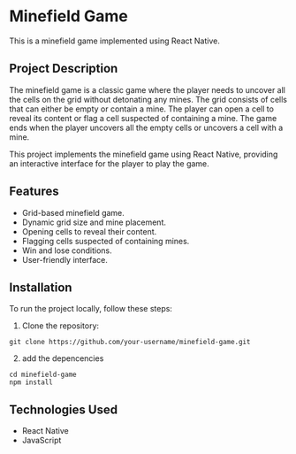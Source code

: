 # Minefield Game

This is a minefield game implemented using React Native.

## Project Description

The minefield game is a classic game where the player needs to uncover all the cells on the grid without detonating any mines. The grid consists of cells that can either be empty or contain a mine. The player can open a cell to reveal its content or flag a cell suspected of containing a mine. The game ends when the player uncovers all the empty cells or uncovers a cell with a mine.

This project implements the minefield game using React Native, providing an interactive interface for the player to play the game.

## Features

- Grid-based minefield game.
- Dynamic grid size and mine placement.
- Opening cells to reveal their content.
- Flagging cells suspected of containing mines.
- Win and lose conditions.
- User-friendly interface.


## Installation

To run the project locally, follow these steps:

1. Clone the repository:

```shell
git clone https://github.com/your-username/minefield-game.git
```


2. add the depencencies
```shell
cd minefield-game
npm install
```

## Technologies Used
- React Native
- JavaScript

